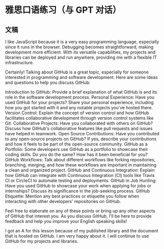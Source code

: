 # 雅思口语练习（与 GPT 对话）
## 文稿
I like JavaScript because it is a very easy programming language, especially since it runs in the browser. Debugging becomes straightforward, making development more efficient. With its versatile capabilities, my projects and libraries can be deployed and run anywhere, providing me with a flexible IT infrastructure.

Certainly! Talking about GitHub is a great topic, especially for someone interested in programming and software development. Here are some ideas and questions to help you discuss GitHub:

Introduction to GitHub: Provide a brief explanation of what GitHub is and its role in the software development process.
Personal Experience: Have you used GitHub for your projects? Share your personal experience, including how you got started with it and any notable projects you've hosted there.
Version Control: Explain the concept of version control and how GitHub facilitates collaborative development through version control systems like Git.
Collaborative Projects: Have you collaborated with others on GitHub? Discuss how GitHub's collaborative features like pull requests and issues have helped in teamwork.
Open Source Contributions: Have you contributed to any open-source projects on GitHub? If yes, describe your contributions and how it feels to be part of the open-source community.
GitHub as a Portfolio: Some developers use GitHub as a portfolio to showcase their coding skills. Do you do the same? How has it been beneficial for you?
GitHub Workflows: Talk about different workflows like forking repositories, branching, merging, and how these workflows are important in maintaining a clean and organized project.
GitHub and Continuous Integration: Explain how GitHub can integrate with Continuous Integration (CI) tools like Travis CI or CircleCI to automate testing and deployments.
GitHub in Job Hunting: Have you used GitHub to showcase your work when applying for jobs or internships? Discuss its significance in the job-seeking process.
GitHub Etiquette: Mention any best practices or etiquette you follow when interacting with other developers' repositories on GitHub.

Feel free to elaborate on any of these points or bring up any other aspects of GitHub that interest you. As you discuss GitHub, I'll be here to provide feedback and help you improve your English speaking skills!

I got an A for this lesson because of my published library and the document that is hosted on GitHub. I am very happy about it. I will continue to use GitHub for my projects and libraries.